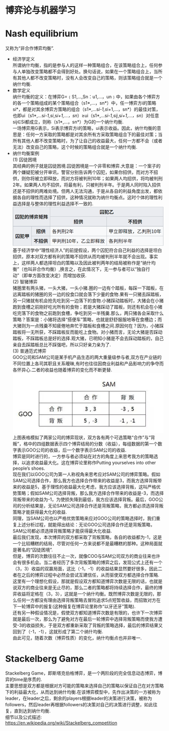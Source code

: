 # 博弈论与机器学习
# Nash equilibrium
又称为“非合作博弈均衡”. <br>
* 经济学定义 <br>
所谓纳什均衡，指的是参与人的这样一种策略组合，在该策略组合上，任何参与人单独改变策略都不会得到好处。换句话说，如果在一个策略组合上，当所有其他人都不改变策略时，没有人会改变自己的策略，则该策略组合就是一个纳什均衡. <br>
* 数学定义 <br>
纳什均衡的定义：在博弈G=﹛S1,…,Sn：u1,…，un﹜中，如果由各个博弈方的各一个策略组成的某个策略组合（s1*,…，sn*）中，任一博弈方i的策略si*，都是对其余博弈方策略的组合（s1*,…s*i-1,s*i+1,…，sn*）的最佳对策，也即ui（s1*,…s*i-1,si*,s*i+1,…，sn*）≥ui（s1*,…s*i-1,sij*,s*i+1,…，sn*）对任意sij∈Si都成立，则称（s1*,…，sn*）为G的一个纳什均衡. <br>
一场博弈用G表示，Si表示博弈方i的策略，ui表示收益。因此，纳什均衡的意思是：任何一方采取的策略都是对其余所有方采取策略组合下的最佳对策；当所有其他人都不改变策略时，为了让自己的收益最大，任何一方都不会（或者无法）改变自己的策略，这个时候的策略组合就是一个纳什均衡. <br>
* 纳什均衡案例 <br>
(1) 囚徒困境 <br>
其经典的例子就是囚徒困境.囚徒困境是一个非零和博弈.大意是：一个案子的两个嫌疑犯被分开审讯，警官分别告诉两个囚犯，如果你招供，而对方不招供，则你将被立即释放，而对方将被判刑10年；如果两人均招供，将均被判刑2年。如果两人均不招供，将最有利，只被判刑半年。于是两人同时陷入招供还是不招供的两难处境。但两人无法沟通，于是从各自的利益角度出发，都依据各自的理性而选择了招供，这种情况就称为纳什均衡点。这时个体的理性利益选择是与整体的理性利益选择不一致的. <br>
![囚徒](https://github.com/MA-JIE/Reinforcement-Learning-MJ/blob/master/%E6%B7%B1%E5%BA%A6%E5%BC%BA%E5%8C%96%E5%AD%A6%E4%B9%A0/%E5%8D%9A%E5%BC%88%E8%AE%BA/img/nash1.png) <br>
基于经济学中“理性经济人”的前提假设，两个囚犯符合自己利益的选择是坦白招供，原本对双方都有利的策略不招供从而均被判刑半年就不会出现。事实上，这样两人都选择坦白的策略以及因此被判两年的结局被称作是“纳什均衡”（也叫非合作均衡）,换言之，在此情况下，无一参与者可以“独自行动”（即单方面改变决定）而增加收获. <br>
(2) 智猪博弈 <br>
猪圈里有两头猪，一头大猪，一头小猪.圈的一边有个踏板，每踩一下踏板，在远离踏板的猪圈的另一边的投食口就会落下少量的食物.果有一只猪去踩踏板，另一只猪就有机会抢先吃到另一边落下的食物.小猪踩动踏板时，大猪会在小猪跑到食槽之前刚好吃光所有的食物；若是大猪踩动了踏板，则还有机会在小猪吃完落下的食物之前跑到食槽，争吃到另一半残羹.那么，两只猪各会采取什么策略？答案是：小猪将选择“搭便车”策略，也就是舒舒服服地等在食槽边；而大猪则为一点残羹不知疲倦地奔忙于踏板和食槽之间.原因何在？因为，小猪踩踏板将一无所获，不踩踏板反而能吃上食物。对小猪而言，无论大猪是否踩动踏板，不踩踏板总是好的选择.观大猪，已明知小猪是不会去踩动踏板的，自己亲自去踩踏板总比不踩强吧，所以只好亲力亲为了.<br>
(3) 普通范式博弈 <br>
GOO公司和SAM公司是某手机产品生态的两大重量级参与者,双方在产业链的不同位置上各司其职且关系暧昧,有时也往往因商业利益和产品影响力的争夺而各怀异心.二者的收益也随着博弈的变化而不断更替. <br>
![囚徒](https://github.com/MA-JIE/Reinforcement-Learning-MJ/blob/master/%E6%B7%B1%E5%BA%A6%E5%BC%BA%E5%8C%96%E5%AD%A6%E4%B9%A0/%E5%8D%9A%E5%BC%88%E8%AE%BA/img/nash2.png) <br>
上图表格模拟了两家公司的博弈现状，双方各有两个可选策略“合作”与“背叛”，格中的四组数据表示四个博弈结局的分数（收益），每组数据的第一个数字表示GOO公司的收益，后一个数字表示SAM公司的收益. <br>
博弈是同时进行的，一方参与者必须站在对方的角度上来思考我方的策略选择，以追求收益最大化。这在博弈论里称作Putting yourselves into other people’s shoes. <br>
现在我们以GOO公司为第一人称视角来思考应对SAM公司的博弈策略。假如SAM公司选择合作，那么我方也选择合作带来的收益是3，而我方选择背叛带来的收益是5，基于理性的收益最大化考虑，我方应该选择背叛，这叫严格优势策略；假如SAM公司选择背叛，那么我方选择合作带来的收益是-3，而选择背叛带来的收益为-1，为使损失降到最低，我方应该选择背叛。最后，GOO公司的分析结果是，无论SAM公司选择合作还是背叛策略，我方都必须选择背叛策略才能获得最大化的收益. <br>
同理，当SAM公司也以严格优势策略来应对GOO公司的策略选择时，我们重复上述分析过程，就能得出结论：无论GOO公司选择合作还是背叛策略，SAM公司都必须选择背叛策略才能获得最大化收益. <br>
最后我们发现，本次博弈的双方都采取了背叛策略，各自的收益都为-1，这是一个比较糟糕的结局，尽管对任何一方来说都不是最糟糕的那种。这种局面就是著名的“囚徒困境”. <br>
但是，博弈的次数往往不止一次，就像COO与SAM公司双方的商业往来也许会有很多机会。当二者经历了多次背叛策略的博弈之后，发现公式上还有一个（3，3）收益的双赢局面，这比（-1，-1）的收益结果显然要好很多，因此二者在之后的博弈过程中必然会尝试互建信任，从而驱使双方都选择合作策略. <br>
这里有一个理想化假设，那就是假设双方都知道博弈次数是无限的话，也就是说双方的商业往来是无止尽的，那么二者的策略都将持续选择合作，最终的博弈收益将定格在（3，3），这就是一个纳什均衡。既然博弈次数是无限的，那么任何一方都没有理由选择背叛策略去冒险追求5点短暂收益，而招致对方在下一轮博弈中的报复(这种报复在博弈论里称作“以牙还牙”策略). <br>
还有另一种假设情况是，假使双方都知道博弈次数是有限的，也许下一次博弈就是最后一次，那么为了避免对方在最后一轮博弈中选择背叛策略而使我方遭受-3的收益损失，于是双方都重新采取了背叛的策略选择，最后的博弈结果又回到了（-1，-1），这就形成了第二个纳什均衡. <br>
由此可见，随着次数（博弈性质）的变化，纳什均衡点也并非唯一. <br>
# Stackelberg Game
Stackelberg Game，即斯塔克伯格博弈，是一个两阶段的完全信息动态博弈，博弈的time是序贯的.<br>
主要思想是双方都是根据对方可能的策略来选择自己的策略以保证自己在对方策略下的利益最大化，从而达到纳什均衡.在该博弈模型中，先作出决策的一方被称为leader，在leader之后，剩余的players根据leader的决策进行决策，被称为followers，然后leader再根据followers的决策对自己的决策进行调整，如此往复，直到达到纳什均衡. <br>
细节以及公式描述: <br>
https://en.wikipedia.org/wiki/Stackelberg_competition <br>

